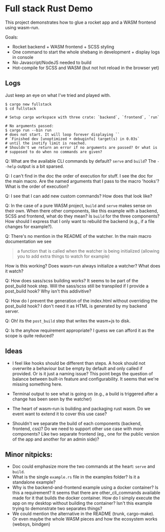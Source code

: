 # Full stack Rust Demo

This project demonstrates how to glue a rocket app and a WASM frontend using
wasm-run.

Goals:

- Rocket backend + WASM frontend + SCSS styling
- One command to start the whole shebang in development + display logs in console
- No Javascript/NodeJS needed to build
- Hot-compile for SCSS and WASM (but not hot reload in the browser yet)

## Logs

Just keep an eye on what I've tried and played with.

    $ cargo new fullstack
    $ cd fullstack

    # Setup cargo workspace with three crate: `backend`, `frontend`, `run`
    
    # No arguments passed:
    $ cargo run --bin run
    # does not start. It will loop forever displaying ``
    # `Finished dev [unoptimized + debuginfo] target(s) in 0.03s`
    # until the inotify limit is reached.
    # Shouldn't we return an error if no arguments are passed? Or what is 
    # supposed to do when no commands are given?


Q: What are the available CLI commands by default? `serve` and `build`? The
`--help` output is a bit sparsed.


Q: I can't find in the doc the order of execution for stuff. I see the doc for
  the main macro. Are the named arguments that I pass to the macro 'hooks'?
  What is the order of execution? 


Q: I see that I can add new custom commands? How does that look like?

Q: In the case of a pure WASM project, `build` and `serve` makes sense on their
own. When there other components, like this example with a backend, SCSS and
frontend, what do they mean? Is `build` for the three components? How should I
express that I only want to rebuild the backend (e.g., if a file changes for
example?).

Q: There's no mention in the README of the watcher. In the main macro
documentation we see 
> a function that is called when the watcher is being
> initialized (allowing you to add extra things to watch for example)

How is this working? Does wasm-run always initialize a watcher? What does it
watch?


Q: How does sass/scss building works? It seems to be part of the post_build hook
step. Will the sass/scss still be transpiled if I provide a post_build hook? Why
isn't this addivitive? 

Q: How do I prevent the generation of the index.html without overriding the
post_build hook? I don't need it as HTML is generated by my backend server.

Q: Oh! its the `post_build` step that writes the wasm+js to disk.

Q: Is the anyhow requirement appropriate? I guess we can afford it as the scope
is quite reduced?

## Ideas

- I feel like hooks should be different than steps. A hook should not overwrite
  a behaviour but be empty by default and only called if provided. Or is it just
  a naming issue? This point begs the question of balance between built-in
  feature and configurability. It seems that we're missing something here.

- Terminal output to see what is going on (e.g., a build is triggered after a
  change has been seen by the watcher)

- The heart of wasm-run is building and packaging rust wasm. Do we event want to
  extend it to cover this use case? 

- Shouldn't we separate the build of each components (backend, frontend, css)?
  Do we need to support other use case with more components? Like two separate
  frontend (eg., one for the public version of the app and another for an admin
  side)?

## Minor nitpicks:

- Doc could emphasize more the two commands at the heart: `serve` and `build`.
- What is the single `example.rs` file in the examples folder? Is it a
  standalone example?
- Why is the backend-and-frontend example using a docker container? Is this a
  requirement? It seems that there are other_cli_commands available made for it
  that builds the docker container. How do I simply execute the app on my
  desktop without building the container? Isn't this example trying to
  demonstrate two separates things?
- We could mention the alternative in the README (trunk, cargo-make). Or even
  maybe the whole WASM pieces and how the ecosystem works (websys, bindgen)